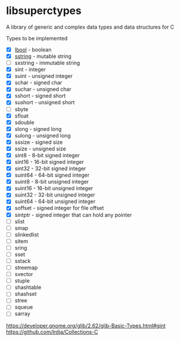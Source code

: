 # libsuperctypes
A library of generic and complex data types and data structures for C

Types to be implemented

- [x] [lbool](./include/lbool.h) - boolean 
- [x] [sstring](./include/lstring.h) - mutable string
- [ ] sxstring - immutable string
- [x] sint - integer
- [x] suint - unsigned integer
- [x] schar - signed char
- [x] suchar - unsigned char
- [x] sshort - signed short
- [x] sushort - unsigned short
- [ ] sbyte
- [x] sfloat
- [x] sdouble
- [x] slong - signed long
- [x] sulong - unsigned long
- [x] sssize - signed size
- [x] ssize - unsigned size
- [x] sint8 - 8-bit signed integer
- [x] sint16 - 16-bit signed integer
- [x] sint32 - 32-bit signed integer
- [x] suint64 - 64-bit signed integer
- [x] suint8 - 8-bit unsigned integer
- [x] suint16 - 16-bit unsigned integer
- [x] suint32 - 32-bit unsigned integer
- [x] suint64 - 64-bit unsigned integer
- [x] soffset - signed integer for file offset
- [x] sintptr - signed integer that can hold any pointer
- [ ] slist
- [ ] smap
- [ ] slinkedlist
- [ ] sitem
- [ ] sring
- [ ] sset
- [ ] sstack
- [ ] streemap
- [ ] svector
- [ ] stuple
- [ ] shashtable
- [ ] shashset
- [ ] stree
- [ ] squeue
- [ ] sarray

https://developer.gnome.org/glib/2.62/glib-Basic-Types.html#gint
https://github.com/lrdja/Collections-C
